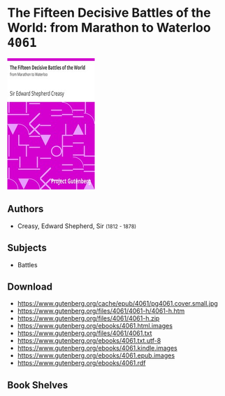 # The Fifteen Decisive Battles of the World: from Marathon to Waterloo <kbd>4061</kbd>

![](./cover.medium.jpg "")

## Authors


 - Creasy, Edward Shepherd, Sir <small>(1812 - 1878)</small>

## Subjects


 - Battles

## Download


 - https://www.gutenberg.org/cache/epub/4061/pg4061.cover.small.jpg
 - https://www.gutenberg.org/files/4061/4061-h/4061-h.htm
 - https://www.gutenberg.org/files/4061/4061-h.zip
 - https://www.gutenberg.org/ebooks/4061.html.images
 - https://www.gutenberg.org/files/4061/4061.txt
 - https://www.gutenberg.org/ebooks/4061.txt.utf-8
 - https://www.gutenberg.org/ebooks/4061.kindle.images
 - https://www.gutenberg.org/ebooks/4061.epub.images
 - https://www.gutenberg.org/ebooks/4061.rdf

## Book Shelves


